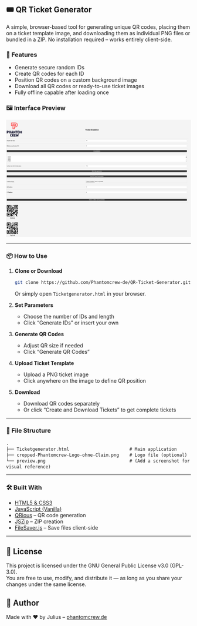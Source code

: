 ## 🎟️ QR Ticket Generator

A simple, browser-based tool for generating unique QR codes, placing them on a ticket template image, and downloading them as individual PNG files or bundled in a ZIP. No installation required – works entirely client-side.

### 🚀 Features

* Generate secure random IDs
* Create QR codes for each ID
* Position QR codes on a custom background image
* Download all QR codes or ready-to-use ticket images
* Fully offline capable after loading once

### 🖼️ Interface Preview

![Preview](preview.png) <!-- Replace with a real screenshot -->

---

### 📦 How to Use

1. **Clone or Download**

   ```bash
   git clone https://github.com/Phantomcrew-de/QR-Ticket-Generator.git
   ```

   Or simply open `Ticketgenerator.html` in your browser.

2. **Set Parameters**

   * Choose the number of IDs and length
   * Click “Generate IDs” or insert your own

3. **Generate QR Codes**

   * Adjust QR size if needed
   * Click “Generate QR Codes”

4. **Upload Ticket Template**

   * Upload a PNG ticket image
   * Click anywhere on the image to define QR position

5. **Download**

   * Download QR codes separately
   * Or click “Create and Download Tickets” to get complete tickets

---

### 📁 File Structure

```text
.
├── Ticketgenerator.html                       # Main application
├── cropped-Phantomcrew-Logo-ohne-Claim.png    # Logo file (optional)
└── preview.png                                # (Add a screenshot for visual reference)
```

---

### 🛠️ Built With

* [HTML5 & CSS3](https://developer.mozilla.org/)
* [JavaScript (Vanilla)](https://developer.mozilla.org/en-US/docs/Web/JavaScript)
* [QRious](https://github.com/neocotic/qrious) – QR code generation
* [JSZip](https://stuk.github.io/jszip/) – ZIP creation
* [FileSaver.js](https://github.com/eligrey/FileSaver.js) – Save files client-side

---

## 📄 License

This project is licensed under the GNU General Public License v3.0 (GPL-3.0).  
You are free to use, modify, and distribute it — as long as you share your changes under the same license.


## 🤝 Author

Made with ❤️ by Julius – [phantomcrew.de](https://phantomcrew.de/)

